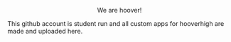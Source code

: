 <div style="text-align: center">
  <p>We are hoover!</p>
</div>

This github account is student run and all custom apps for hooverhigh are made and uploaded here.
